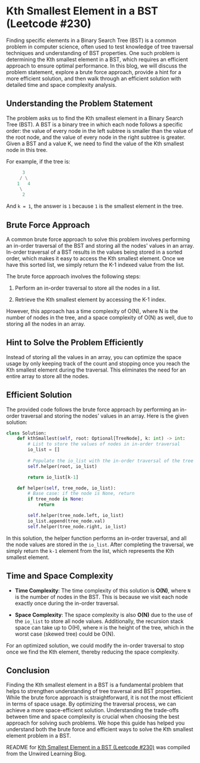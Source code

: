 # Kth Smallest Element in a BST (Leetcode #230)

Finding specific elements in a Binary Search Tree (BST) is a common problem in computer science, often used to test knowledge of tree traversal techniques and understanding of BST properties. One such problem is determining the Kth smallest element in a BST, which requires an efficient approach to ensure optimal performance. In this blog, we will discuss the problem statement, explore a brute force approach, provide a hint for a more efficient solution, and then walk through an efficient solution with detailed time and space complexity analysis.

## Understanding the Problem Statement

The problem asks us to find the Kth smallest element in a Binary Search Tree (BST). A BST is a binary tree in which each node follows a specific order: the value of every node in the left subtree is smaller than the value of the root node, and the value of every node in the right subtree is greater. Given a BST and a value K, we need to find the value of the Kth smallest node in this tree.

For example, if the tree is:

```python
      3
     / \
    1   4
     \
      2
```

And `k = 1`, the answer is `1` because `1` is the smallest element in the tree.

## Brute Force Approach

A common brute force approach to solve this problem involves performing an in-order traversal of the BST and storing all the nodes' values in an array. In-order traversal of a BST results in the values being stored in a sorted order, which makes it easy to access the Kth smallest element. Once we have this sorted list, we simply return the K-1 indexed value from the list.

The brute force approach involves the following steps:

1. Perform an in-order traversal to store all the nodes in a list.
    
2. Retrieve the Kth smallest element by accessing the K-1 index.
    

However, this approach has a time complexity of O(N), where N is the number of nodes in the tree, and a space complexity of O(N) as well, due to storing all the nodes in an array.

## Hint to Solve the Problem Efficiently

Instead of storing all the values in an array, you can optimize the space usage by only keeping track of the count and stopping once you reach the Kth smallest element during the traversal. This eliminates the need for an entire array to store all the nodes.

## Efficient Solution

The provided code follows the brute force approach by performing an in-order traversal and storing the nodes' values in an array. Here is the given solution:

```python
class Solution:
    def kthSmallest(self, root: Optional[TreeNode], k: int) -> int:
        # List to store the values of nodes in in-order traversal
        io_list = []
        
        # Populate the io_list with the in-order traversal of the tree
        self.helper(root, io_list)

        return io_list[k-1]

    def helper(self, tree_node, io_list):
        # Base case: if the node is None, return
        if tree_node is None:
            return

        self.helper(tree_node.left, io_list)
        io_list.append(tree_node.val)
        self.helper(tree_node.right, io_list)
```

In this solution, the helper function performs an in-order traversal, and all the node values are stored in the `io_list`. After completing the traversal, we simply return the `k-1` element from the list, which represents the Kth smallest element.

## Time and Space Complexity

* **Time Complexity**: The time complexity of this solution is **O(N)**, where `N` is the number of nodes in the BST. This is because we visit each node exactly once during the in-order traversal.
    
* **Space Complexity**: The space complexity is also **O(N)** due to the use of the `io_list` to store all node values. Additionally, the recursion stack space can take up to O(H), where `H` is the height of the tree, which in the worst case (skewed tree) could be O(N).
    

For an optimized solution, we could modify the in-order traversal to stop once we find the Kth element, thereby reducing the space complexity.

## Conclusion

Finding the Kth smallest element in a BST is a fundamental problem that helps to strengthen understanding of tree traversal and BST properties. While the brute force approach is straightforward, it is not the most efficient in terms of space usage. By optimizing the traversal process, we can achieve a more space-efficient solution. Understanding the trade-offs between time and space complexity is crucial when choosing the best approach for solving such problems. We hope this guide has helped you understand both the brute force and efficient ways to solve the Kth smallest element problem in a BST.


README for [Kth Smallest Element in a BST (Leetcode #230)](https://blog.unwiredlearning.com/kth-smallest-element-in-a-bst) was compiled from the Unwired Learning Blog.